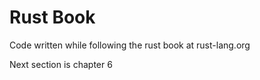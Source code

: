 # Rust Book

Code written while following the rust book at rust-lang.org

Next section is chapter 6
